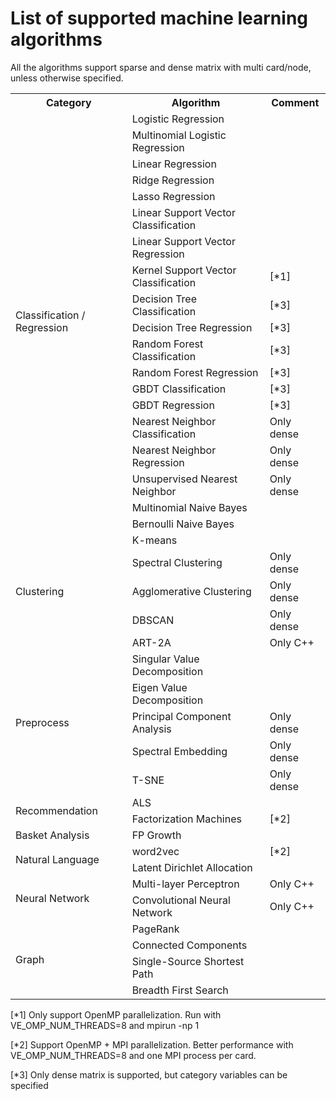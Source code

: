 List of supported machine learning algorithms
===

All the algorithms support sparse and dense matrix with multi
card/node, unless otherwise specified.

<table>
<tr><th>Category</th> <th>Algorithm</th> <th>Comment</th> </tr>
<tr> <td rowspan="19">Classification / Regression</td>
<td>Logistic Regression</td> <td></td> </tr>
<tr><td>Multinomial Logistic Regression</td> <td></td> </tr>
<tr><td>Linear Regression</td> <td></td> </tr>
<tr><td>Ridge Regression</td> <td></td> </tr>
<tr><td>Lasso Regression</td> <td></td> </tr>
<tr><td>Linear Support Vector Classification</td> <td></td> </tr>
<tr><td>Linear Support Vector Regression</td> <td></td> </tr>
<tr><td>Kernel Support Vector Classification</td> <td>[*1]</td> </tr>
<tr><td>Decision Tree Classification</td> <td>[*3]</td> </tr>
<tr><td>Decision Tree Regression</td> <td>[*3]</td> </tr>
<tr><td>Random Forest Classification</td> <td>[*3]</td> </tr>
<tr><td>Random Forest Regression</td> <td>[*3]</td> </tr>
<tr><td>GBDT Classification</td> <td>[*3]</td> </tr>
<tr><td>GBDT Regression</td> <td>[*3]</td> </tr>
<tr><td>Nearest Neighbor Classification</td> <td>Only dense</td> </tr>
<tr><td>Nearest Neighbor Regression</td> <td>Only dense</td> </tr>
<tr><td>Unsupervised Nearest Neighbor</td> <td>Only dense</td> </tr>
<tr><td>Multinomial Naive Bayes</td> <td></td> </tr>
<tr><td>Bernoulli Naive Bayes</td> <td></td> </tr>
<tr><td rowspan="5">Clustering</td>
<td>K-means</td> <td></td> </tr>
<tr><td>Spectral Clustering</td> <td>Only dense</td> </tr>
<tr><td>Agglomerative Clustering</td> <td>Only dense</td> </tr>
<tr><td>DBSCAN</td> <td>Only dense</td> </tr>
<tr><td>ART-2A</td> <td>Only C++</td> </tr>
<tr><td rowspan="5">Preprocess</td>
<td>Singular Value Decomposition</td> <td></td> </tr>
<tr><td>Eigen Value Decomposition</td> <td></td> </tr>
<tr><td>Principal Component Analysis</td> <td>Only dense</td> </tr>
<tr><td>Spectral Embedding</td> <td>Only dense</td> </tr>
<tr><td>T-SNE</td> <td>Only dense</td> </tr>
<tr><td rowspan="2">Recommendation</td>
<td>ALS</td> <td></td> </tr>
<tr><td>Factorization Machines</td> <td>[*2]</td> </tr>
<tr><td>Basket Analysis</td> <td>FP Growth</td> </tr>
<tr><td rowspan="2">Natural Language</td>
<td>word2vec</td> <td>[*2]</td> </tr>
<tr><td>Latent Dirichlet Allocation</td> <td></td> </tr>
<tr><td rowspan="2">Neural Network</td>
<td>Multi-layer Perceptron</td> <td>Only C++</td> </tr>
<tr><td>Convolutional Neural Network</td> <td>Only C++</td> </tr>
<tr><td rowspan="4">Graph</td>
<td>PageRank</td> <td></td> </tr>
<tr><td>Connected Components</td> <td></td> </tr>
<tr><td>Single-Source Shortest Path</td> <td></td> </tr>
<tr><td>Breadth First Search</td> <td></td> </tr>
</table>

[*1] Only support OpenMP parallelization. 
     Run with VE_OMP_NUM_THREADS=8 and mpirun -np 1

[*2] Support OpenMP + MPI parallelization. 
     Better performance with VE_OMP_NUM_THREADS=8 and one MPI process per card.

[*3] Only dense matrix is supported, but category variables can be specified